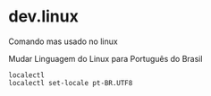 # dev.linux
Comando mas usado no linux



Mudar Linguagem do Linux para Português do Brasil

```
localectl
localectl set-locale pt-BR.UTF8
```
